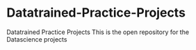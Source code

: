 # Datatrained-Practice-Projects
Datatrained Practice Projects
This is the open repository for the Datascience projects
